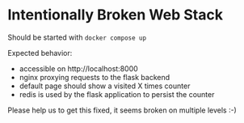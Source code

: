 # Intentionally Broken Web Stack

Should be started with `docker compose up`

Expected behavior:

* accessible on http://localhost:8000
* nginx proxying requests to the flask backend
* default page should show a visited X times counter
* redis is used by the flask application to persist the counter

Please help us to get this fixed, it seems broken on multiple levels :-)


